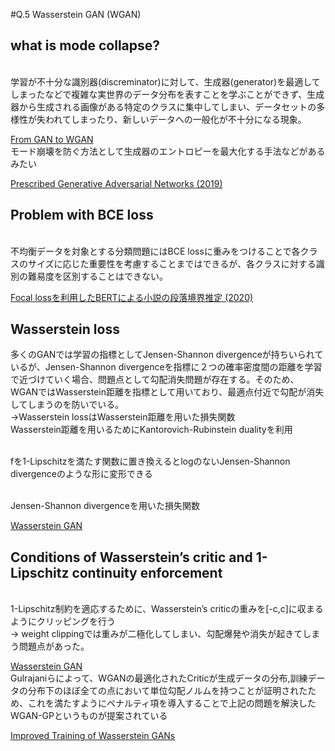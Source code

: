 #Q.5 Wasserstein GAN (WGAN)

## what is mode collapse?
<br>学習が不十分な識別器(discreminator)に対して、生成器(generator)を最適してしまったなどで複雑な実世界のデータ分布を表すことを学ぶことができず、生成器から生成される画像がある特定のクラスに集中してしまい、データセットの多様性が失われてしまったり、新しいデータへの一般化が不十分になる現象。

[From GAN to WGAN](https://arxiv.org/abs/1904.08994)
<br>モード崩壊を防ぐ方法として生成器のエントロピーを最大化する手法などがあるみたい

[Prescribed Generative Adversarial Networks (2019)](https://arxiv.org/abs/1910.04302)

## Problem with BCE loss
<br>不均衡データを対象とする分類問題にはBCE lossに重みをつけることで各クラスのサイズに応じた重要性を考慮することまではできるが、各クラスに対する識別の難易度を区別することはできない。

[Focal lossを利用したBERTによる小説の段落境界推定 (2020)](https://www.jstage.jst.go.jp/article/pjsai/JSAI2020/0/JSAI2020_3D1OS22a02/_pdf/-char/ja)

## Wasserstein loss
多くのGANでは学習の指標としてJensen-Shannon divergenceが持ちいられているが、Jensen-Shannon divergenceを指標に２つの確率密度間の距離を学習で近づけていく場合、問題点として勾配消失問題が存在する。そのため、WGANではWasserstein距離を指標として用いており、最適点付近で勾配が消失してしまうのを防いでいる。
<br> →Wasserstein lossはWasserstein距離を用いた損失関数
<br> Wasserstein距離を用いるためにKantorovich-Rubinstein dualityを利用

<br> fを1-Lipschitzを満たす関数に置き換えるとlogのないJensen-Shannon divergenceのような形に変形できる

<br> Jensen-Shannon divergenceを用いた損失関数

[Wasserstein GAN](https://arxiv.org/abs/1701.07875)

## Conditions of Wasserstein’s critic and 1-Lipschitz continuity enforcement
<br> 1-Lipschitz制約を適応するために、Wasserstein’s criticの重みを[-c,c]に収まるようにクリッピングを行う
<br>→ weight clippingでは重みが二極化してしまい、勾配爆発や消失が起きてしまう問題点があった。

[Wasserstein GAN](https://arxiv.org/abs/1701.07875)
<br>Gulrajaniらによって、WGANの最適化されたCriticが生成データの分布,訓練データの分布下のほぼ全ての点において単位勾配ノルムを持つことが証明されたため、これを満たすようにペナルティ項を導入することで上記の問題を解決したWGAN-GPというものが提案されている

[Improved Training of Wasserstein GANs](https://arxiv.org/pdf/1704.00028.pdf)
